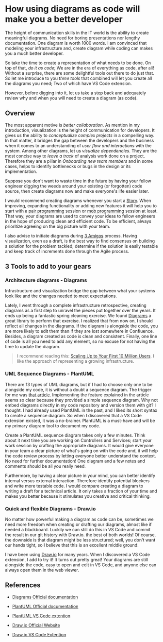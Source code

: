 # How using diagrams as code will make you a better developer

The height of communication skills in the IT world is the ability to create meaningful diagrams. No need for boring presentations nor lengthy documentation. One diagram is worth 1000 words. I am convinced that modeling your infrastructure and, create diagram while coding can makes you a much better developer.

So take the time to create a representation of what needs to be done. On top of that, *do it as code*; We are in the era of everything as code, after all! Without a surprise, there are some delightful tools out there to do just that. So let me introduce to you *three tools* that combined will let you create all the diagrams you need; Two of which have VS Code extension.

However, before digging into it, let us take a step back and adequately review why and when you will need to create a diagram (as code).

## Overview

The most apparent motive is *better collaboration*. As mention in my introduction, visualization is the height of communication for developers. It gives us the ability to *conceptualize complex projects* in a compelling way. In that matter, it bridges the gap between the developers and the business when it comes to an understanding of *user flow and interactions* with the system. Among other diagrams, let us *visualize dependencies*. They are the most concise way to *leave a track* of analysis work done on a project. Therefore they are a pillar in *Onboarding new team members* and in some cases, helps to identify bottlenecks or bugs in the design or its implementation.

Suppose you don't want to waste time in the future by having your fellow engineer digging the weeds around your existing (or forgotten) code source, then create diagrams now and make everyone's life easier later.

I would recommend creating diagrams whenever you start a [Story](https://www.scrum.org/resources/blog/myth-busting-what-user-story?gclid=CjwKCAjwgZuDBhBTEiwAXNofRDrQA1YuLw-Gk0sJEXWChofJeFQdF4ztUhvXcZpdL5xesqXLm7kNFhoCOjgQAvD_BwE). When improving, expanding functionality or adding new features it will help you to start with a [pair programming](https://www.agilealliance.org/glossary/pairing/) session or [mob programming](https://www.agilealliance.org/glossary/mob-programming/#q=~(infinite~true~filters~(postType~(~'page~'post~'aa_book~'aa_event_session~'aa_experience_report~'aa_glossary~'aa_research_paper~'aa_video)~tags~(~'mob*20programming))~searchTerm~'~sort~false~sortDirection~'asc~page~1)) session at least. That way, your diagrams are used to convey your ideas to fellow engineers in the hope of producing clean and efficient code. To be efficient, always prioritize agreeing on the big picture with your team.

I also advise to initiate diagrams during [3 Amigos](https://www.agilealliance.org/glossary/three-amigos/#q=~(infinite~false~filters~(postType~(~'page~'post~'aa_book~'aa_event_session~'aa_experience_report~'aa_glossary~'aa_research_paper~'aa_video)~tags~(~'three*20amigos))~searchTerm~'~sort~false~sortDirection~'asc~page~1)) process. Having visualization, even as a draft, is the best way to find consensus on building a solution for the problem tackled; determine if the solution is easily testable and keep track of increments done through the Agile process.


## 3 Tools to add to your gears

### Architecture diagrams - Diagrams

Infrastructure and visualization bridge the gap between what your systems look like and the changes needed to meet expectations.

Lately, I went through a complete infrastructure retrospective, creating diagrams as a first step to unravel the pieces put together over the years. It ends up being a fantastic spring cleaning exercise. We found [Diagrams](https://diagrams.mingrammer.com/) a great library to perform that exercise. I realized that from now on, I should reflect all changes in the diagrams. If the diagram is alongside the code, you are more likely to edit them than if they are lost somewhere in Confluence. Besides, a diagram created as code is clean and consistent. Finally, one line of code is all you need to add any element, so no excuse for not having the time to update the diagram.

>  I recommend reading this: [Scaling Up to Your First 10 Million Users](https://shekhargulati.com/2020/04/21/software-architecture-diagrams-as-code/).  I like the approach of representing a growing infrastructure.

### UML Sequence Diagrams - PlantUML

There are 13 types of UML diagrams, but if I had to choose only one to be alongside my code, it is without a doubt a sequence diagram. The trigger for me was [that article](https://api.slack.com/tutorials/app-home-with-modal). Implementing the feature explained in the article seems so clear because they provided a simple sequence diagram. Why not embed diagrams directly in my code repository and version them with git? I thought. I had already used PlantUML in the past, and I liked its short syntax to create a sequence diagram. So when I discovered that a VS Code extension existed, it was a no-brainer. PlantUML is a must-have and will be my primary diagram tool to document my code.

Create a PlantUML sequence diagram takes only a few minutes. Think about it next time you are working on Controllers and Services; start your work session by crafting the appropriate diagrams. It would give everyone in your team a clear picture of what's going on with the code and, it will help the code review process by letting everyone better understand the context. No need for further documentation! One diagram and a few notes and comments should be all you really need.

Furthermore, by having a clear picture in your mind, you can better identify internal versus external interaction. Therefore identify potential blockers and write more testable code. I would compare creating a diagram to writing a draft for a technical article. It only takes a fraction of your time and makes you better because it stimulates you creative and critical thinking.

### Quick and flexible Diagrams - Draw.io

No matter how powerful making a diagram as code can be, sometimes we need more freedom when creating or drafting our diagrams, almost like if needed a blackboard. Luckily we can still do this in VS Code and commit the result in our git history with Draw.io. the best of both worlds! Of course, the downside is that diagram might be less structured; well, you don't want our hands tight, so I believe that this is an excellent middle ground.

I have been using [Draw.io](https://app.diagrams.net/) for many years. When I discovered a VS Code extension, I add to try it! It turns out pretty great! Your diagrams are still alongside the code, easy to open and edit in VS Code, and anyone else can always open them in the web viewer.


## References

* [Diagrams Official documentation](https://diagrams.mingrammer.com/)

* [PlantUML Official documentation](https://plantuml.com/)
* [PlantUML VS Code extention](https://marketplace.visualstudio.com/items?itemName=jebbs.plantuml)

* [Draw.io Official Website](https://app.diagrams.net/)
* [Draw.io VS Code Extention](https://marketplace.visualstudio.com/items?itemName=hediet.vscode-drawio)